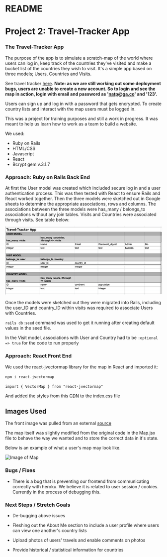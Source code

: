 # README

# Project 2: Travel-Tracker App

### The Travel-Tracker App

The purpose of the app is to simulate a scratch-map of the world where users can log in, keep track of the countries they've visited and make a bucket list of the countries they wish to visit. It's a simple app based on three models; Users, Countries and Visits.

See travel tracker [here](https://daniiblack.github.io/react-scratch-map/). **Note: as we are still working out some deployment bugs, users are unable to create a new account. So to login and see the map in action, login with email and password as 'natp@ga.co' and '123'.**

Users can sign up and log in with a password that gets encrypted. To create country lists and interact with the map users must be logged in.

This was a project for training purposes and still a work in progress. It was meant to help us learn how to work as a team to build a website.

We used:
- Ruby on Rails
- HTML/CSS
- Javascript
- React
- Bcrypt gem v.3.1.7




### Approach: Ruby on Rails Back End

At first the User model was created which included secure log in and a user authentication process. This was then tested with React to ensure Rails and React worked together. Then the three models were sketched out in Google sheets to determine the appropriate associations, rows and columns. The associations between the three models were has_many / belongs_to associations without any join tables. Visits and Countries were associated through visits. See table below:


![Image of Tables](models_tables.png)


Once the models were sketched out they were migrated into Rails, including the user_ID and country_ID within visits was required to associate Users with Countries.

``` rails db:seed ``` command was used to get it running after creating default values in the seed file.

In the Visit model, associations with User and Country had to be ``` :optional => true ``` for the code to run properly

### Approach: React Front End

We used the react-jvectormap library for the map in React and imported it:

``` npm i react-jvectormap ```

``` import { VectorMap } from "react-jvectormap" ```

And added the styles from this [CDN](https://cdnjs.cloudflare.com/ajax/libs/jvectormap/2.0.4/jquery-jvectormap.css) to the index.css file

## Images Used

The front image was pulled from an external [source](https://images.pexels.com/photos/269888/pexels-photo-269888.jpeg)

The map itself was slightly modified from the original code in the Map.jsx file to behave the way we wanted and to store the correct data in it's state.

Below is an example of what a user's map may look like.

![Image of Map](travel_tracker.png)

### Bugs / Fixes

- There is a bug that is preventing our frontend from communicating correctly with heroku. We believe it is related to user session / cookies. Currently in the process of debugging this.

### Next Steps / Stretch Goals

- De-bugging above issues

- Fleshing out the About Me section to include a user profile where users can view one another's country lists

- Upload photos of users' travels and enable comments on photos

- Provide historical / statistical information for countries
